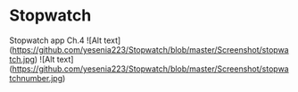 # Stopwatch
Stopwatch app Ch.4
![Alt text] (https://github.com/yesenia223/Stopwatch/blob/master/Screenshot/stopwatch.jpg)
![Alt text] (https://github.com/yesenia223/Stopwatch/blob/master/Screenshot/stopwatchnumber.jpg)
